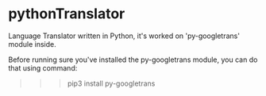 # pythonTranslator
Language Translator written in Python, it's worked on 'py-googletrans' module inside.

Before running sure you've installed the py-googletrans module, you can do that using command:
 >>> pip3 install py-googletrans

